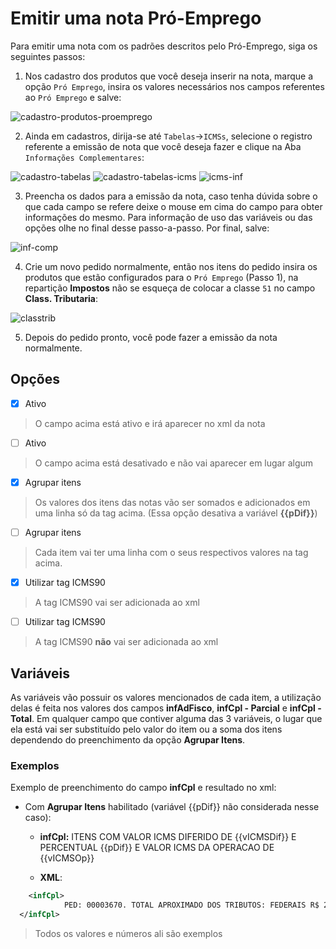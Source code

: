 # Emitir uma nota Pró-Emprego

Para emitir uma nota com os padrões descritos pelo Pró-Emprego, siga os seguintes passos:

1. Nos cadastro dos produtos que você deseja inserir na nota, marque a opção ```Pró Emprego```, insira os valores necessários nos campos 
referentes ao ```Pró Emprego``` e salve:

![cadastro-produtos-proemprego](https://raw.githubusercontent.com/netforcews/docs-erp/master/vendas/imgs/cadastro-produtos-proemprego.png)

2. Ainda em cadastros, dirija-se até ```Tabelas```->```ICMSs```, selecione o registro referente a emissão de nota que você deseja fazer e
clique na Aba ```Informações Complementares```:

![cadastro-tabelas](https://raw.githubusercontent.com/netforcews/docs-erp/master/vendas/imgs/cadastro-tabelas.png)
![cadastro-tabelas-icms](https://raw.githubusercontent.com/netforcews/docs-erp/master/vendas/imgs/cadastro-tabelas-icms.png)
![icms-inf](https://raw.githubusercontent.com/netforcews/docs-erp/master/vendas/imgs/icms-inf.png)

3. Preencha os dados para a emissão da nota, caso tenha dúvida sobre o que cada campo se refere deixe o mouse em cima do campo para obter
informações do mesmo. Para informação de uso das variáveis ou das opções olhe no final desse passo-a-passo. Por final, salve:

![inf-comp](https://raw.githubusercontent.com/netforcews/docs-erp/master/vendas/imgs/inf-comp.png)

4. Crie um novo pedido normalmente, então nos itens do pedido insira os produtos que estão configurados para o ```Pró Emprego``` (Passo 1),
na repartição **Impostos** não se esqueça de colocar a classe ```51``` no campo **Class. Tributaria**:

![classtrib](https://raw.githubusercontent.com/netforcews/docs-erp/master/vendas/imgs/classtrib.png)

5. Depois do pedido pronto, você pode fazer a emissão da nota normalmente.

## Opções

- [x] Ativo
> O campo acima está ativo e irá aparecer no xml da nota

- [ ] Ativo
> O campo acima está desativado e não vai aparecer em lugar algum

- [x] Agrupar itens
> Os valores dos itens das notas vão ser somados e adicionados em uma linha só da tag acima. (Essa opção desativa a variável **{{pDif}}**)

- [ ] Agrupar itens
> Cada item vai ter uma linha com o seus respectivos valores na tag acima.

- [x] Utilizar tag ICMS90
> A tag ICMS90 vai ser adicionada ao xml

- [ ] Utilizar tag ICMS90
> A tag ICMS90 **não** vai ser adicionada ao xml

## Variáveis

As variáveis vão possuir os valores mencionados de cada item, a utilização delas é feita nos valores dos campos **infAdFisco**,
**infCpl - Parcial** e **infCpl - Total**. Em qualquer campo que contiver alguma das 3 variáveis, o lugar que ela está vai ser
substituído pelo valor do item ou a soma dos itens dependendo do preenchimento da opção **Agrupar Itens**.

### Exemplos

Exemplo de preenchimento do campo **infCpl** e resultado no xml:

- Com **Agrupar Itens** habilitado (variável {{pDif}} não considerada nesse caso):

  - **infCpl:** ITENS COM VALOR ICMS DIFERIDO DE {{vICMSDif}} E PERCENTUAL {{pDif}} E VALOR ICMS DA OPERACAO DE {{vICMSOp}}

  - **XML**:
```xml
    <infCpl>
            PED: 00003670. TOTAL APROXIMADO DOS TRIBUTOS: FEDERAIS R$ 2,57 (12,42%) ESTADUAIS R$ 2,38 (11,50%) FONTE IBPT. ITENS COM VALOR ICMS DIFERIDO DE 1,14 E VALOR ICMS DA OPERACAO DE 1,14
  </infCpl>
```
> Todos os valores e números ali são exemplos
